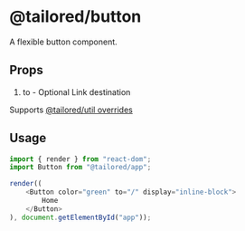 # @tailored/button
A flexible button component.

## Props
1. to - Optional Link destination

Supports [@tailored/util overrides](https://github.com/collaboratory/tailored/tree/develop/packages/util#overrides)

## Usage
```js
import { render } from "react-dom";
import Button from "@tailored/app";

render((
    <Button color="green" to="/" display="inline-block">
        Home
    </Button>
), document.getElementById("app"));
```

